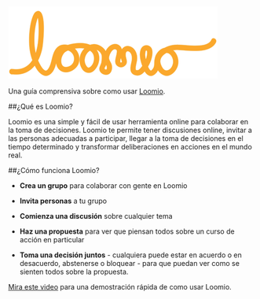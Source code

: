 ![Loomio Logo](logo.png)

Una guía comprensiva sobre como usar [Loomio](https://loomio.org/).

##¿Qué es Loomio?

Loomio es una simple y fácil de usar herramienta online para colaborar en la toma de decisiones. Loomio te permite tener discusiones online, invitar a las personas adecuadas a participar, llegar a la toma de decisiones en el tiempo determinado y transformar deliberaciones en acciones en el mundo real.  

##¿Cómo funciona Loomio?

* **Crea un grupo** para colaborar con gente en Loomio

* **Invita personas** a tu grupo

* **Comienza una discusión** sobre cualquier tema

* **Haz una propuesta** para ver que piensan todos sobre un curso de acción en particular

* **Toma una decisión juntos** - cualquiera puede estar en acuerdo o en desacuerdo, abstenerse o bloquear - para que puedan ver como se sienten todos sobre la propuesta.


[Mira este video](https://www.youtube.com/watch?v=pF-wpXo8Rdw) para una demostración rápida de como usar Loomio. 
